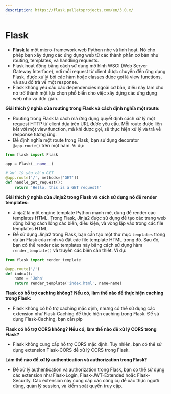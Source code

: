 ```yaml
---
description: https://flask.palletsprojects.com/en/3.0.x/
---
```


# Flask

* **Flask** là một micro-framework web Python nhẹ và linh hoạt. Nó cho phép bạn xây dựng các ứng dụng web từ các thành phần cơ bản như routing, templates, và handling requests.
* Flask hoạt động bằng cách sử dụng mô hình WSGI (Web Server Gateway Interface), nơi mỗi request từ client được chuyển đến ứng dụng Flask, được xử lý bởi các hàm hoặc classes được gọi là view functions, và sau đó trả về một response.
* Flask không yêu cầu các dependencies ngoài cơ bản, điều này làm cho nó trở thành một lựa chọn phổ biến cho việc xây dựng các ứng dụng web nhỏ và đơn giản.

**Giải thích ý nghĩa của routing trong Flask và cách định nghĩa một route:**

* Routing trong Flask là cách mà ứng dụng quyết định cách xử lý một request HTTP từ client dựa trên URL được yêu cầu. Mỗi route được liên kết với một view function, mà khi được gọi, sẽ thực hiện xử lý và trả về response tương ứng.
* Để định nghĩa một route trong Flask, bạn sử dụng decorator `@app.route()` trên một hàm. Ví dụ:

```python
from flask import Flask

app = Flask(__name__)

# Xử lý yêu cầu GET
@app.route('/', methods=['GET'])
def handle_get_request():
    return 'Hello, this is a GET request!'

```

**Giải thích ý nghĩa của Jinja2 trong Flask và cách sử dụng nó để render templates:**

* Jinja2 là một engine template Python mạnh mẽ, dùng để render các templates HTML. Trong Flask, Jinja2 được sử dụng để tạo các trang web động bằng cách lồng các biến, điều kiện, và vòng lặp vào trong các file templates HTML.
* Để sử dụng Jinja2 trong Flask, bạn cần tạo một thư mục `templates` trong dự án Flask của mình và đặt các file template HTML trong đó. Sau đó, bạn có thể render các templates này bằng cách sử dụng hàm `render_template()` và truyền các biến cần thiết. Ví dụ:

```python
from flask import render_template

@app.route('/')
def index():
    name = 'John'
    return render_template('index.html', name=name)
```

**Flask có hỗ trợ caching không? Nếu có, làm thế nào để thực hiện caching trong Flask:**

* Flask không có hỗ trợ caching mặc định, nhưng có thể sử dụng các extension như Flask-Caching để thực hiện caching trong Flask. Để sử dụng Flask-Caching,  bạn cần pip

**Flask có hỗ trợ CORS không? Nếu có, làm thế nào để xử lý CORS trong Flask?**

* Flask không cung cấp hỗ trợ CORS mặc định. Tuy nhiên, bạn có thể sử dụng extension Flask-CORS để xử lý CORS trong Flask.

**Làm thế nào để xử lý authentication và authorization trong Flask?**

* Để xử lý authentication và authorization trong Flask, bạn có thể sử dụng các extension như Flask-Login, Flask-JWT-Extended hoặc Flask-Security. Các extension này cung cấp các công cụ để xác thực người dùng, quản lý session, và kiểm soát quyền truy cập.
